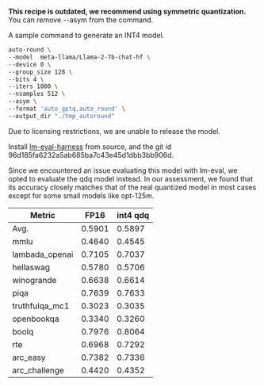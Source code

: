  **This recipe is outdated, we recommend using symmetric quantization.** You can remove --asym from the command.

A sample command to generate an INT4 model.
```bash
auto-round \
--model  meta-llama/Llama-2-7b-chat-hf \
--device 0 \
--group_size 128 \
--bits 4 \
--iters 1000 \
--nsamples 512 \
--asym \
--format 'auto_gptq,auto_round' \
--output_dir "./tmp_autoround"
```


Due to licensing restrictions, we are unable to release the model.

Install [lm-eval-harness](https://github.com/EleutherAI/lm-evaluation-harness.git) from source, and the git id 96d185fa6232a5ab685ba7c43e45d1dbb3bb906d.

Since we encountered an issue evaluating this model with lm-eval, we opted to evaluate the qdq model instead. In our assessment, we found that its accuracy closely matches that of the real quantized model in most cases except for some small models like opt-125m.


| Metric         | FP16   | int4 qdq |
| -------------- | ------ | -------- |
| Avg.           | 0.5901 | 0.5897   |
| mmlu           | 0.4640 | 0.4545   |
| lambada_openai | 0.7105 | 0.7037   |
| hellaswag      | 0.5780 | 0.5706   |
| winogrande     | 0.6638 | 0.6614   |
| piqa           | 0.7639 | 0.7633   |
| truthfulqa_mc1 | 0.3023 | 0.3035   |
| openbookqa     | 0.3340 | 0.3260   |
| boolq          | 0.7976 | 0.8064   |
| rte            | 0.6968 | 0.7292   |
| arc_easy       | 0.7382 | 0.7336   |
| arc_challenge  | 0.4420 | 0.4352   |


